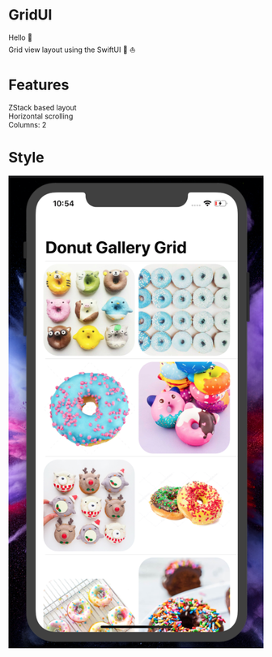 # GridUI 

Hello :wave:   
Grid view layout  using the SwiftUI :iphone: :boat:


# Features
ZStack based layout  
Horizontal scrolling  
Columns: 2



# Style
![text](https://github.com/nataliawcislo/GridUI/blob/master/Grid.png)
